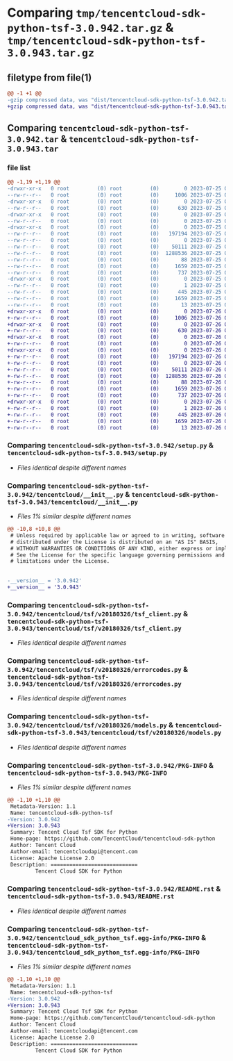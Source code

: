 # Comparing `tmp/tencentcloud-sdk-python-tsf-3.0.942.tar.gz` & `tmp/tencentcloud-sdk-python-tsf-3.0.943.tar.gz`

## filetype from file(1)

```diff
@@ -1 +1 @@
-gzip compressed data, was "dist/tencentcloud-sdk-python-tsf-3.0.942.tar", last modified: Tue Jul 25 04:29:06 2023, max compression
+gzip compressed data, was "dist/tencentcloud-sdk-python-tsf-3.0.943.tar", last modified: Wed Jul 26 00:47:34 2023, max compression
```

## Comparing `tencentcloud-sdk-python-tsf-3.0.942.tar` & `tencentcloud-sdk-python-tsf-3.0.943.tar`

### file list

```diff
@@ -1,19 +1,19 @@
-drwxr-xr-x   0 root         (0) root         (0)        0 2023-07-25 04:29:06.000000 tencentcloud-sdk-python-tsf-3.0.942/
--rw-r--r--   0 root         (0) root         (0)     1006 2023-07-25 04:29:06.000000 tencentcloud-sdk-python-tsf-3.0.942/setup.py
-drwxr-xr-x   0 root         (0) root         (0)        0 2023-07-25 04:29:06.000000 tencentcloud-sdk-python-tsf-3.0.942/tencentcloud/
--rw-r--r--   0 root         (0) root         (0)      630 2023-07-25 04:29:06.000000 tencentcloud-sdk-python-tsf-3.0.942/tencentcloud/__init__.py
-drwxr-xr-x   0 root         (0) root         (0)        0 2023-07-25 04:29:06.000000 tencentcloud-sdk-python-tsf-3.0.942/tencentcloud/tsf/
--rw-r--r--   0 root         (0) root         (0)        0 2023-07-25 04:29:06.000000 tencentcloud-sdk-python-tsf-3.0.942/tencentcloud/tsf/__init__.py
-drwxr-xr-x   0 root         (0) root         (0)        0 2023-07-25 04:29:06.000000 tencentcloud-sdk-python-tsf-3.0.942/tencentcloud/tsf/v20180326/
--rw-r--r--   0 root         (0) root         (0)   197194 2023-07-25 04:29:06.000000 tencentcloud-sdk-python-tsf-3.0.942/tencentcloud/tsf/v20180326/tsf_client.py
--rw-r--r--   0 root         (0) root         (0)        0 2023-07-25 04:29:06.000000 tencentcloud-sdk-python-tsf-3.0.942/tencentcloud/tsf/v20180326/__init__.py
--rw-r--r--   0 root         (0) root         (0)    50111 2023-07-25 04:29:06.000000 tencentcloud-sdk-python-tsf-3.0.942/tencentcloud/tsf/v20180326/errorcodes.py
--rw-r--r--   0 root         (0) root         (0)  1288536 2023-07-25 04:29:06.000000 tencentcloud-sdk-python-tsf-3.0.942/tencentcloud/tsf/v20180326/models.py
--rw-r--r--   0 root         (0) root         (0)       88 2023-07-25 04:29:06.000000 tencentcloud-sdk-python-tsf-3.0.942/setup.cfg
--rw-r--r--   0 root         (0) root         (0)     1659 2023-07-25 04:29:06.000000 tencentcloud-sdk-python-tsf-3.0.942/PKG-INFO
--rw-r--r--   0 root         (0) root         (0)      737 2023-07-25 04:29:06.000000 tencentcloud-sdk-python-tsf-3.0.942/README.rst
-drwxr-xr-x   0 root         (0) root         (0)        0 2023-07-25 04:29:06.000000 tencentcloud-sdk-python-tsf-3.0.942/tencentcloud_sdk_python_tsf.egg-info/
--rw-r--r--   0 root         (0) root         (0)        1 2023-07-25 04:29:06.000000 tencentcloud-sdk-python-tsf-3.0.942/tencentcloud_sdk_python_tsf.egg-info/dependency_links.txt
--rw-r--r--   0 root         (0) root         (0)      445 2023-07-25 04:29:06.000000 tencentcloud-sdk-python-tsf-3.0.942/tencentcloud_sdk_python_tsf.egg-info/SOURCES.txt
--rw-r--r--   0 root         (0) root         (0)     1659 2023-07-25 04:29:06.000000 tencentcloud-sdk-python-tsf-3.0.942/tencentcloud_sdk_python_tsf.egg-info/PKG-INFO
--rw-r--r--   0 root         (0) root         (0)       13 2023-07-25 04:29:06.000000 tencentcloud-sdk-python-tsf-3.0.942/tencentcloud_sdk_python_tsf.egg-info/top_level.txt
+drwxr-xr-x   0 root         (0) root         (0)        0 2023-07-26 00:47:34.000000 tencentcloud-sdk-python-tsf-3.0.943/
+-rw-r--r--   0 root         (0) root         (0)     1006 2023-07-26 00:47:34.000000 tencentcloud-sdk-python-tsf-3.0.943/setup.py
+drwxr-xr-x   0 root         (0) root         (0)        0 2023-07-26 00:47:34.000000 tencentcloud-sdk-python-tsf-3.0.943/tencentcloud/
+-rw-r--r--   0 root         (0) root         (0)      630 2023-07-26 00:47:34.000000 tencentcloud-sdk-python-tsf-3.0.943/tencentcloud/__init__.py
+drwxr-xr-x   0 root         (0) root         (0)        0 2023-07-26 00:47:34.000000 tencentcloud-sdk-python-tsf-3.0.943/tencentcloud/tsf/
+-rw-r--r--   0 root         (0) root         (0)        0 2023-07-26 00:47:34.000000 tencentcloud-sdk-python-tsf-3.0.943/tencentcloud/tsf/__init__.py
+drwxr-xr-x   0 root         (0) root         (0)        0 2023-07-26 00:47:34.000000 tencentcloud-sdk-python-tsf-3.0.943/tencentcloud/tsf/v20180326/
+-rw-r--r--   0 root         (0) root         (0)   197194 2023-07-26 00:47:34.000000 tencentcloud-sdk-python-tsf-3.0.943/tencentcloud/tsf/v20180326/tsf_client.py
+-rw-r--r--   0 root         (0) root         (0)        0 2023-07-26 00:47:34.000000 tencentcloud-sdk-python-tsf-3.0.943/tencentcloud/tsf/v20180326/__init__.py
+-rw-r--r--   0 root         (0) root         (0)    50111 2023-07-26 00:47:34.000000 tencentcloud-sdk-python-tsf-3.0.943/tencentcloud/tsf/v20180326/errorcodes.py
+-rw-r--r--   0 root         (0) root         (0)  1288536 2023-07-26 00:47:34.000000 tencentcloud-sdk-python-tsf-3.0.943/tencentcloud/tsf/v20180326/models.py
+-rw-r--r--   0 root         (0) root         (0)       88 2023-07-26 00:47:34.000000 tencentcloud-sdk-python-tsf-3.0.943/setup.cfg
+-rw-r--r--   0 root         (0) root         (0)     1659 2023-07-26 00:47:34.000000 tencentcloud-sdk-python-tsf-3.0.943/PKG-INFO
+-rw-r--r--   0 root         (0) root         (0)      737 2023-07-26 00:47:34.000000 tencentcloud-sdk-python-tsf-3.0.943/README.rst
+drwxr-xr-x   0 root         (0) root         (0)        0 2023-07-26 00:47:34.000000 tencentcloud-sdk-python-tsf-3.0.943/tencentcloud_sdk_python_tsf.egg-info/
+-rw-r--r--   0 root         (0) root         (0)        1 2023-07-26 00:47:34.000000 tencentcloud-sdk-python-tsf-3.0.943/tencentcloud_sdk_python_tsf.egg-info/dependency_links.txt
+-rw-r--r--   0 root         (0) root         (0)      445 2023-07-26 00:47:34.000000 tencentcloud-sdk-python-tsf-3.0.943/tencentcloud_sdk_python_tsf.egg-info/SOURCES.txt
+-rw-r--r--   0 root         (0) root         (0)     1659 2023-07-26 00:47:34.000000 tencentcloud-sdk-python-tsf-3.0.943/tencentcloud_sdk_python_tsf.egg-info/PKG-INFO
+-rw-r--r--   0 root         (0) root         (0)       13 2023-07-26 00:47:34.000000 tencentcloud-sdk-python-tsf-3.0.943/tencentcloud_sdk_python_tsf.egg-info/top_level.txt
```

### Comparing `tencentcloud-sdk-python-tsf-3.0.942/setup.py` & `tencentcloud-sdk-python-tsf-3.0.943/setup.py`

 * *Files identical despite different names*

### Comparing `tencentcloud-sdk-python-tsf-3.0.942/tencentcloud/__init__.py` & `tencentcloud-sdk-python-tsf-3.0.943/tencentcloud/__init__.py`

 * *Files 1% similar despite different names*

```diff
@@ -10,8 +10,8 @@
 # Unless required by applicable law or agreed to in writing, software
 # distributed under the License is distributed on an "AS IS" BASIS,
 # WITHOUT WARRANTIES OR CONDITIONS OF ANY KIND, either express or implied.
 # See the License for the specific language governing permissions and
 # limitations under the License.
 
 
-__version__ = '3.0.942'
+__version__ = '3.0.943'
```

### Comparing `tencentcloud-sdk-python-tsf-3.0.942/tencentcloud/tsf/v20180326/tsf_client.py` & `tencentcloud-sdk-python-tsf-3.0.943/tencentcloud/tsf/v20180326/tsf_client.py`

 * *Files identical despite different names*

### Comparing `tencentcloud-sdk-python-tsf-3.0.942/tencentcloud/tsf/v20180326/errorcodes.py` & `tencentcloud-sdk-python-tsf-3.0.943/tencentcloud/tsf/v20180326/errorcodes.py`

 * *Files identical despite different names*

### Comparing `tencentcloud-sdk-python-tsf-3.0.942/tencentcloud/tsf/v20180326/models.py` & `tencentcloud-sdk-python-tsf-3.0.943/tencentcloud/tsf/v20180326/models.py`

 * *Files identical despite different names*

### Comparing `tencentcloud-sdk-python-tsf-3.0.942/PKG-INFO` & `tencentcloud-sdk-python-tsf-3.0.943/PKG-INFO`

 * *Files 1% similar despite different names*

```diff
@@ -1,10 +1,10 @@
 Metadata-Version: 1.1
 Name: tencentcloud-sdk-python-tsf
-Version: 3.0.942
+Version: 3.0.943
 Summary: Tencent Cloud Tsf SDK for Python
 Home-page: https://github.com/TencentCloud/tencentcloud-sdk-python
 Author: Tencent Cloud
 Author-email: tencentcloudapi@tencent.com
 License: Apache License 2.0
 Description: ============================
         Tencent Cloud SDK for Python
```

### Comparing `tencentcloud-sdk-python-tsf-3.0.942/README.rst` & `tencentcloud-sdk-python-tsf-3.0.943/README.rst`

 * *Files identical despite different names*

### Comparing `tencentcloud-sdk-python-tsf-3.0.942/tencentcloud_sdk_python_tsf.egg-info/PKG-INFO` & `tencentcloud-sdk-python-tsf-3.0.943/tencentcloud_sdk_python_tsf.egg-info/PKG-INFO`

 * *Files 1% similar despite different names*

```diff
@@ -1,10 +1,10 @@
 Metadata-Version: 1.1
 Name: tencentcloud-sdk-python-tsf
-Version: 3.0.942
+Version: 3.0.943
 Summary: Tencent Cloud Tsf SDK for Python
 Home-page: https://github.com/TencentCloud/tencentcloud-sdk-python
 Author: Tencent Cloud
 Author-email: tencentcloudapi@tencent.com
 License: Apache License 2.0
 Description: ============================
         Tencent Cloud SDK for Python
```

